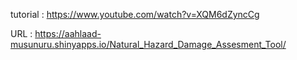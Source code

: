 tutorial :  https://www.youtube.com/watch?v=XQM6dZyncCg

URL : https://aahlaad-musunuru.shinyapps.io/Natural_Hazard_Damage_Assesment_Tool/
